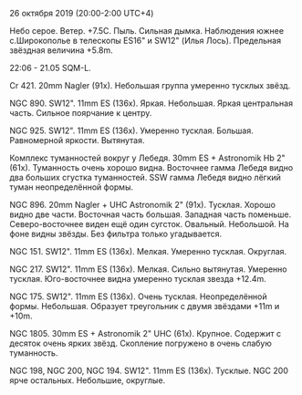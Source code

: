 26 октября 2019 (20:00-2:00 UTC+4)

Небо серое. Ветер. +7.5С. Пыль. Сильная дымка. Наблюдения южнее с.Широкополье в телескопы ES16" и SW12" (Илья Лось). Предельная звёздная величина +5.8m.

22:06 - 21.05 SQM-L.

Cr 421. 20mm Nagler (91x). Небольшая группа умеренно тусклых звёзд.

NGC 890. SW12". 11mm ES (136x). Яркая. Небольшая. Яркая центральная часть. Сильное поярчание к центру.

NGC 925. SW12". 11mm ES (136x). Умеренно тусклая. Большая. Равномерной яркости. Вытянутая.

Комплекс туманностей вокруг y Лебедя. 30mm ES + Astronomik Hb 2" (61x). Туманность очень хорошо видна. Восточнее гамма Лебедя видно два больших сгустка туманностей. SSW гамма Лебедя видно лёгкий туман неопределённой формы.

NGC 896. 20mm Nagler + UHC Astronomik 2" (91x). Тусклая. Хорошо видно две части. Восточная часть большая. Западная часть поменьше. Северо-восточнее виден ещё один сугсток. Овальный. Небольшой. На фоне видны звёзды. Без фильтра только угадывается.

NGC 151. SW12". 11mm ES (136x). Мелкая. Умеренно тусклая. Округлая.

NGC 217. SW12". 11mm ES (136x). Мелкая. Сильно вытянутая. Умеренно тусклая. Юго-восточнее видна умеренно тусклая звезда +12.4m.

NGC 175. SW12". 11mm ES (136x). Очень тусклая. Неопределённой формы. Небольшая. Образует треугольник с двумя звёздами +11m и +10m.

NGC 1805. 30mm ES + Astronomik 2" UHC (61x). Крупное. Содержит с десяток очень ярких звёзд. Скопление погружено в очень слабую туманность.

NGC 198, NGC 200, NGC 194. SW12". 11mm ES (136x). Тусклые. NGC 200 ярче остальных. Небольшие, округлые.

